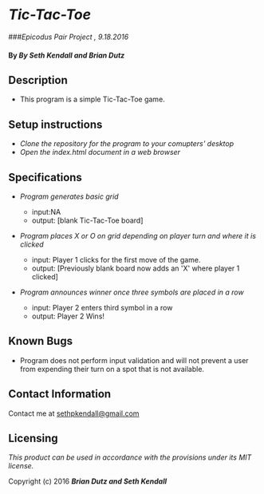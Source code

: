 # _Tic-Tac-Toe_
###_Epicodus Pair Project , 9.18.2016_

#### By _**By Seth Kendall and Brian Dutz**_

## Description
* This program is a simple Tic-Tac-Toe game.

## Setup instructions
* _Clone the repository for the program to your comupters' desktop_
* _Open the index.html document in a web browser_

## Specifications
* _Program generates basic grid_
   * input:NA
   * output: [blank Tic-Tac-Toe board]

* _Program places X or O on grid depending on player turn and where it is clicked_
   * input: Player 1 clicks for the first move of the game.
   * output: [Previously blank board now adds an 'X' where player 1 clicked]

* _Program announces winner once three symbols are placed in a row_
   * input: Player 2 enters third symbol in a row
   * output: Player 2 Wins!

## Known Bugs
* Program does not perform input validation and will not prevent a user from expending their turn on a spot that is not available. 

## Contact Information
Contact me at sethpkendall@gmail.com

## Licensing

*This product can be used in accordance with the provisions under its MIT license.*

Copyright (c) 2016 **_Brian Dutz and Seth Kendall_**
